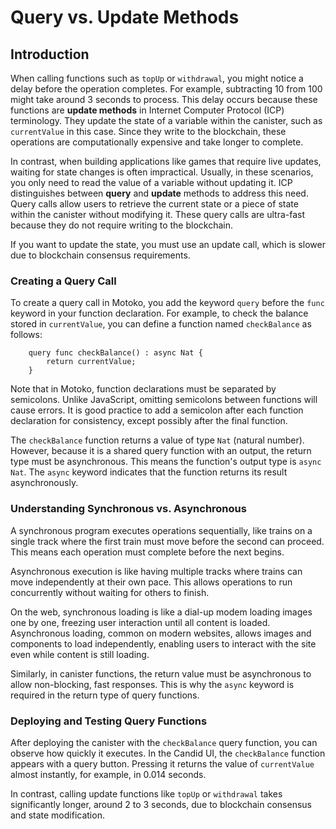 # Query vs. Update Methods

## Introduction

When calling functions such as `topUp` or `withdrawal`, you might notice a delay before the operation completes. For example, subtracting 10 from 100 might take around 3 seconds to process. This delay occurs because these functions are **update methods** in Internet Computer Protocol (ICP) terminology. They update the state of a variable within the canister, such as `currentValue` in this case. Since they write to the blockchain, these operations are computationally expensive and take longer to complete.

In contrast, when building applications like games that require live updates, waiting for state changes is often impractical. Usually, in these scenarios, you only need to read the value of a variable without updating it. ICP distinguishes between **query** and **update** methods to address this need. Query calls allow users to retrieve the current state or a piece of state within the canister without modifying it. These query calls are ultra-fast because they do not require writing to the blockchain.

If you want to update the state, you must use an update call, which is slower due to blockchain consensus requirements.

### Creating a Query Call

To create a query call in Motoko, you add the keyword `query` before the `func` keyword in your function declaration. For example, to check the balance stored in `currentValue`, you can define a function named `checkBalance` as follows:

```mo
    query func checkBalance() : async Nat {
        return currentValue;
    }
```

Note that in Motoko, function declarations must be separated by semicolons. Unlike JavaScript, omitting semicolons between functions will cause errors. It is good practice to add a semicolon after each function declaration for consistency, except possibly after the final function.

The `checkBalance` function returns a value of type `Nat` (natural number). However, because it is a shared query function with an output, the return type must be asynchronous. This means the function's output type is `async Nat`. The `async` keyword indicates that the function returns its result asynchronously.

### Understanding Synchronous vs. Asynchronous

A synchronous program executes operations sequentially, like trains on a single track where the first train must move before the second can proceed. This means each operation must complete before the next begins.

Asynchronous execution is like having multiple tracks where trains can move independently at their own pace. This allows operations to run concurrently without waiting for others to finish.

On the web, synchronous loading is like a dial-up modem loading images one by one, freezing user interaction until all content is loaded. Asynchronous loading, common on modern websites, allows images and components to load independently, enabling users to interact with the site even while content is still loading.

Similarly, in canister functions, the return value must be asynchronous to allow non-blocking, fast responses. This is why the `async` keyword is required in the return type of query functions.

### Deploying and Testing Query Functions

After deploying the canister with the `checkBalance` query function, you can observe how quickly it executes. In the Candid UI, the `checkBalance` function appears with a query button. Pressing it returns the value of `currentValue` almost instantly, for example, in 0.014 seconds.

In contrast, calling update functions like `topUp` or `withdrawal` takes significantly longer, around 2 to 3 seconds, due to blockchain consensus and state modification.
